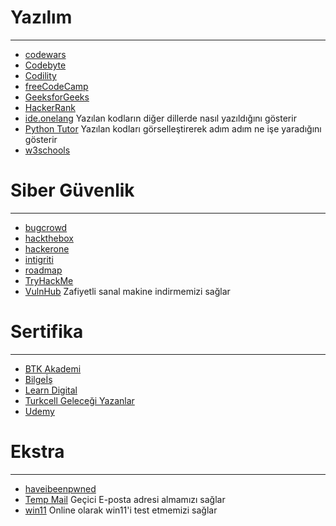 # Yazılım
---
* [codewars](https://www.codewars.com/)
* [Codebyte](https://coderbyte.com/)
* [Codility](https://www.codility.com/)
* [freeCodeCamp](https://www.freecodecamp.org/)
* [GeeksforGeeks](https://www.geeksforgeeks.org/)
* [HackerRank](https://www.hackerrank.com/)
* [ide.onelang](https://ide.onelang.io/) Yazılan kodların diğer dillerde nasıl yazıldığını gösterir
* [Python Tutor](https://pythontutor.com/) Yazılan kodları görselleştirerek adım adım ne işe yaradığını gösterir
* [w3schools](https://www.w3schools.com/)

# Siber Güvenlik
---
* [bugcrowd](https://www.bugcrowd.com/)
* [hackthebox](https://www.hackthebox.com/)
* [hackerone](https://www.hackerone.com/)
* [intigriti](https://www.intigriti.com/)
* [roadmap](https://roadmap.sh/)
* [TryHackMe](https://tryhackme.com/)
* [VulnHub](https://www.vulnhub.com/) Zafiyetli sanal makine indirmemizi sağlar

# Sertifika 
---
* [BTK Akademi](https://www.btkakademi.gov.tr/)
* [Bilgeİş](https://bilgeis.net/)
* [Learn Digital](https://learndigital.withgoogle.com/digitalgarage/)
* [Turkcell Geleceği Yazanlar](https://gelecegiyazanlar.turkcell.com.tr/)
* [Udemy](https://www.udemy.com/)

# Ekstra
---
* [haveibeenpwned](https://haveibeenpwned.com/)
* [Temp Mail](https://temp-mail.org/tr/) Geçici E-posta adresi almamızı sağlar
* [win11](https://win11.blueedge.me/) Online olarak win11'i test etmemizi sağlar
